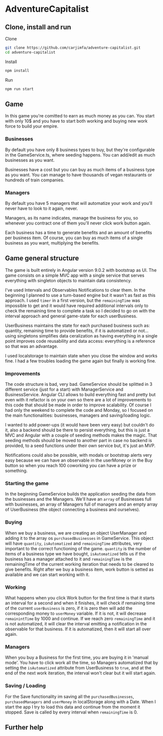# AdventureCapitalist

## Clone, install and run

Clone

```bash
git clone https://github.com/carjimfa/adventure-capitalist.git
cd adventure-capitalist
```

Install

```bash
npm install
```

Run

```bash
npm run start
```

## Game

In this game you're comitted to earn as much money as you can. You start with only 10$ and you have to start both working and buying new work force to build your empire. 

### Businesses

By default you have only 8 business types to buy, but they're configurable in the GameService.ts, where seeding happens. You can add/edit as much businesses as you want.

Businesses have a cost but you can buy as much items of a business type as you want. You can manage to have thousands of vegan restaurants or hundreds of train companies.

### Managers

By default you have 5 managers that will automatize your work and you'll never have to look to it again, never.

Managers, as its name indicates, manage the business for you, so whenever you contract one of them you'll never click work button again.

Each business has a time to generate benefits and an amount of benefits per business item. Of course, you can buy as much items of a single business as you want, multiplying the benefits. 

## Game general structure

The game is built entirely in Angular version 9.0.2 with bootstrap as UI. The game consists on a simple MVC app with a single service that serves everything with singleton objects to maintain data consistency. 

I've used Intervals and Observables Notifications to clear them. In the beginning I planned to use a turn-based engine but it wasn't as fast as this approach. I used `timer` in a first version, but the `remainingTime` was impossible to get and it would have required additional intervals only to check the remaining time to complete a task so I decided to go on with the interval approach and general game-state for each userBusiness.

UserBusiness maintains the state for each purchased business such as: quantity, remaining time to provide benefits, if it is automatized or not... using singletons simplifies data ceralization as having everything in a single point improves code reusability and data access: everything is a reference so that was an advantage.

I used localstorage to maintain state when you close the window and works fine. I had a few troubles loading the game again but finally is working fine. 

### Improvements

The code structure is bad, very bad. GameService should be splitted in 3 different service (just for a start) with ManagerService and BusinessService. Angular CLI allows to build everything fast and pretty but even with it refactor is on your own so there are a lot of improvements to this code that should be made in order to improve scalability. Of course I had only the weekend to complete the code and Monday, so I focused on the main functionalities: businesses, managers and saving/loading logic. 

I wanted to add power-ups (it would have been very easy) but couldn't do it, also a backend should be there to persist everything, but this is just a MVC and Angular with a couple of seeding methods makes the magic. That seeding methods should be moved to another part in case no backend is provided, to a seed functions under their own service but, it's just an MVP. 

Notifications could also be possible, with modals or bootstrap alerts very easy because we can have an observable in the userMoney or in the Buy button so when you reach 100 coworking you can have a prize or something.

### Starting the game

In the beginning GameService builds the application seeding the data from the businesses and the Managers. We'll have an `array` of Businesses full with businesses, an array of Managers full of managers and an empty array of UserBusiness (the object connecting a business and ourselves). 

### Buying

When we buy a business, we are creating an object UserManager and adding it to the array os `purchasedBusinesses` in GameService. This object will have `quantity`, `isAutomatized` and `remainingTime` attributes, very important to the correct functioning of the game. `quantity` is the number of items of a business type we have bought, `isAutomatized` tells us if the business has a manager attached to it and `remainingTime` is the remainingTime of the current working iteration that needs to be cleared to give benefits. Right after we buy a business item, work button is setted as available and we can start working with it.

### Working

What happens when you click Work button for the first time is that it starts an interval for a second and when it finishes, it will check if remaining time of the current `userBusiness` is zero, if it is zero then will add the corresponding money to `userMoney` variable. If it is not, it will decrease `remainintTime` by 1000 and continue. If we reach zero `remainingTime` and it is not automatized, it will clear the interval emitting a notification in the observable for that business. If it is automatized, then it will start all over again.  

### Managers

When you buy a Business for the first time, you are buying it in 'manual mode'. You have to click work all the time, so Managers automatized that by setting the `isAutomatized` attribute from UserBusiness to `true`, and at the end of the next work iteration, the interval won't clear but it will start again.

### Saving / Loading

For the Save functionality im saving all the `purchasedBusinesses`, `purchasedManagers` and `userMoney` in localStorage along with a Date. When I start the app I try to load this data and continue from the moment it stopped. Save is called by every interval when `remainingTime` is 0.


## Further help


